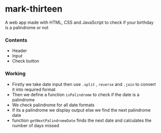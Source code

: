 # mark-thirteen
A web app made with HTML, CSS and JavaScript to check if your birthday is a palindrome or not
### Contents
* Header
* Input
* Check button
### Working
* Firstly we take date input then use `.split` , `reverse` and `.join` to convert it into required format
* Then we define a function `isPalindrome` to check if the date is a palindrome
* We check palindrome for all date formats
* If its a palindrome we display output else we find the next palindrome date
* function `getNextPalindromeDate` finds the next date and calculates the number of days missed
